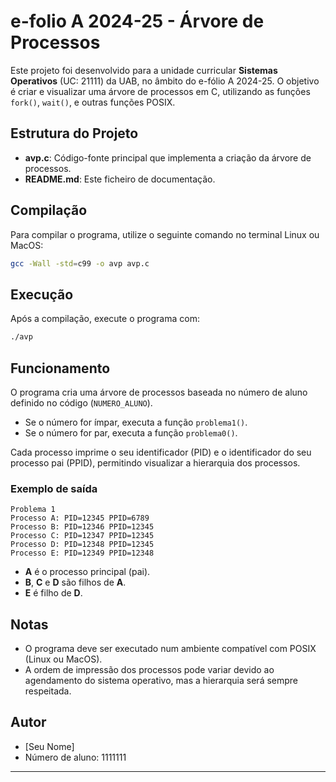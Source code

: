 # e-folio A 2024-25 - Árvore de Processos

Este projeto foi desenvolvido para a unidade curricular **Sistemas Operativos** (UC: 21111) da UAB, no âmbito do e-fólio A 2024-25. O objetivo é criar e visualizar uma árvore de processos em C, utilizando as funções `fork()`, `wait()`, e outras funções POSIX.

## Estrutura do Projeto

- **avp.c**: Código-fonte principal que implementa a criação da árvore de processos.
- **README.md**: Este ficheiro de documentação.

## Compilação

Para compilar o programa, utilize o seguinte comando no terminal Linux ou MacOS:

```bash
gcc -Wall -std=c99 -o avp avp.c
```

## Execução

Após a compilação, execute o programa com:

```bash
./avp
```

## Funcionamento

O programa cria uma árvore de processos baseada no número de aluno definido no código (`NUMERO_ALUNO`).  
- Se o número for ímpar, executa a função `problema1()`.
- Se o número for par, executa a função `problema0()`.

Cada processo imprime o seu identificador (PID) e o identificador do seu processo pai (PPID), permitindo visualizar a hierarquia dos processos.

### Exemplo de saída

```
Problema 1
Processo A: PID=12345 PPID=6789
Processo B: PID=12346 PPID=12345
Processo C: PID=12347 PPID=12345
Processo D: PID=12348 PPID=12345
Processo E: PID=12349 PPID=12348
```

- **A** é o processo principal (pai).
- **B**, **C** e **D** são filhos de **A**.
- **E** é filho de **D**.

## Notas

- O programa deve ser executado num ambiente compatível com POSIX (Linux ou MacOS).
- A ordem de impressão dos processos pode variar devido ao agendamento do sistema operativo, mas a hierarquia será sempre respeitada.

## Autor

- [Seu Nome]
- Número de aluno: 1111111

---